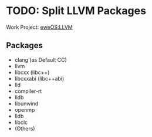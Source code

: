 # TODO: Split LLVM Packages

Work Project: [eweOS:LLVM](https://os-build.ewe.moe/project/show/eweOS:LLVM)

## Packages

- clang (as Default CC)
- llvm
- libcxx (libc++)
- libcxxabi (libc++abi)
- lld
- compiler-rt
- lldb
- libunwind
- openmp
- lldb
- libclc
- (Others)

